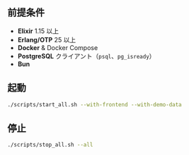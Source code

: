 ## 前提条件

- **Elixir** 1.15 以上
- **Erlang/OTP** 25 以上
- **Docker** & Docker Compose
- **PostgreSQL** クライアント（`psql`、`pg_isready`）
- **Bun**

## 起動

```sh
./scripts/start_all.sh --with-frontend --with-demo-data
```

## 停止

```sh
./scripts/stop_all.sh --all
```
